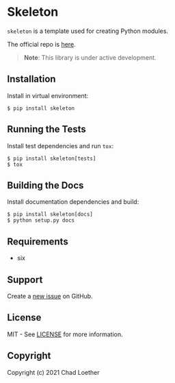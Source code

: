 # Skeleton

`skeleton` is a template used for creating Python modules.

The official repo is [here](https://github.com/cloether/skeleton).

> __Note__: This library is under active development.

## Installation

Install in virtual environment:

    $ pip install skeleton

## Running the Tests

Install test dependencies and run `tox`:

    $ pip install skeleton[tests]
    $ tox

## Building the Docs

Install documentation dependencies and build:

    $ pip install skeleton[docs]
    $ python setup.py docs

## Requirements

-   six

## Support

Create a [new issue](https://github.com/cloether/skeleton/issues/new) on
GitHub.

## License

MIT - See
[LICENSE](https://github.com/cloether/skeleton/blob/master/LICENSE.txt)
for more information.

## Copyright

Copyright (c) 2021 Chad Loether
